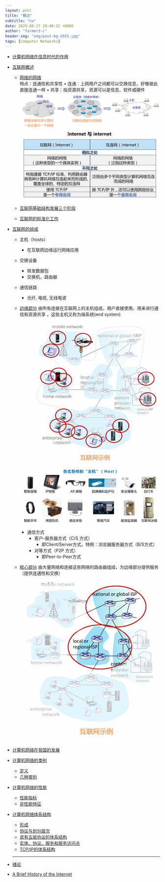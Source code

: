 ```yaml
---
layout: post
title: "概述"
subtitle: "cw"
date: 2025-08-27 19:40:32 +0800
author: "farmer3-c"
header-img: "img/post-bg-2015.jpg"
tags: [Computer Networks]
---
```

* [计算机网络在信息时代的作用]() 


* [互联网概述]()
    * [网络的网络]()  
        特点：连通性和共享性
        • 连通：上网用户之间都可以交换信息，好像彼此直接连通一样
        • 共享：指资源共享，资源可以是信息、软件或硬件
        ![picture1](/img/in-post/copn1.png)
        ![picture2](/img/in-post/copn2.png)

    * [互联网基础结构发展三个阶段]()  
    * [互联网的标准化工作]()  

* [互联网的组成]()  
    * 主机（hosts）
        * 在互联网边缘运行网络应用
    * 交换设备
        * 转发数据包
        * 交换机，路由器
 
    * 通信链路
        * 光纤, 电缆, 无线电波
    * [边缘部分]() 
    由所有连接在互联网上的主机组成，用户直接使用，用来进行通信和资源共享 ，这些主机又称为端系统(end system)
    ![picture3](/img/in-post/copn3.png)
    ![picture5](/img/in-post/copn5.png)

        * 通信方式
            * 客户-服务器方式（C/S 方式）
                * 即Client/Server方式。特例：浏览器服务器方式（B/S方式）
            * 对等方式（P2P 方式）
                * 即Peer-to-Peer方式
                
    * [核心部分]()
    由大量网络和连接这些网络的路由器组成，为边缘部分提供服务（提供连通性和交换）  
    ![picture4](/img/in-post/copn4.png)

* [计算机网络在我国的发展]()  
* [计算机网络的类别]()  
    * [定义]()  
    * [几种类别]()  

* [计算机网络的性能]()  
    * [性能指标]()  
    * [非性能特征]()  

* [计算机网络体系结构]()   
    * [形成]()  
    * [协议与划分层次]()  
    * [具有五层协议的体系结构]()  
    * [实体、协议、服务和服务访问点]()  
    * [TCP/IP的体系结构]()  


 
  ---
*  [绪论](/pdf/01-绪论.pdf)
* [A Brief History of the Internet](https://www.internetsociety.org/internet/history-internet/brief-history-internet/)



